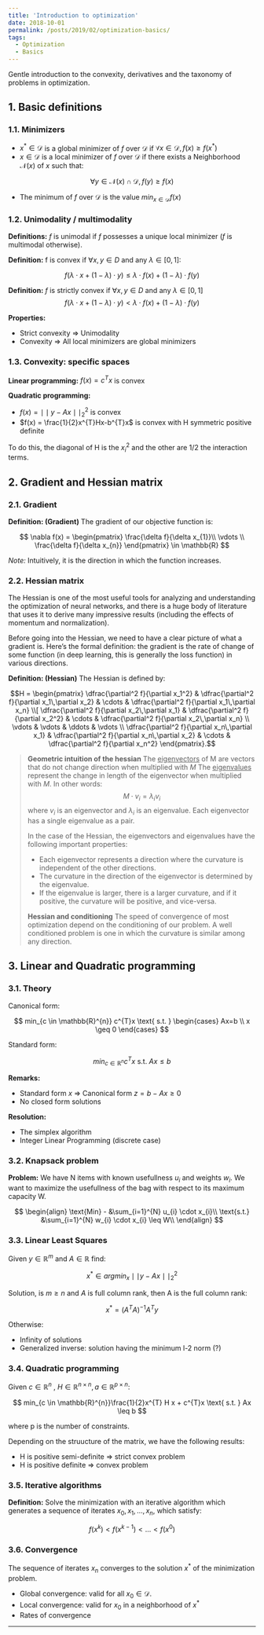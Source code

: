 ```yaml
---
title: 'Introduction to optimization'
date: 2018-10-01
permalink: /posts/2019/02/optimization-basics/
tags:
  - Optimization
  - Basics
---
```


Gentle introduction to the convexity, derivatives and the taxonomy of problems in optimization.

## 1. Basic definitions

### 1.1. Minimizers

- $x^{\text{*}} \in \mathcal{D}$ is a global minimizer of $f$ over $\mathcal{D}$ if $\forall x \in \mathcal{D}, f(x)\geq f(x^{\text{*}})$
- $x \in \mathcal{D}$ is a local minimizer of $f$ over $\mathcal{D}$ if  there exists a Neighborhood $\mathcal{N}(x)$ of $x$ such that:

$$ \forall y \in \mathcal{N}(x) \cap \mathcal{D}, f(y) \geq f(x) $$

- The minimum of $f$ over $\mathcal{D}$ is the value $min_{x\in \mathcal{D}} f(x)$

### 1.2. Unimodality / multimodality

<b>Definitions:</b> $f$ is unimodal if $f$ possesses a unique local minimizer ($f$ is multimodal otherwise).

<b>Definition:</b> f is convex if $\forall x, y \in D$ and any $\lambda \in [0, 1]$:

$$ f(\lambda \cdot x + (1- \lambda) \cdot y) \leq \lambda \cdot f(x) + (1-\lambda)\cdot f(y) $$

<b>Definition:</b> $f$ is strictly convex if $\forall x, y \in D$ and any $\lambda \in [0, 1]$
$$
f(\lambda \cdot x + (1- \lambda) \cdot y) < \lambda \cdot f(x) + (1-\lambda)\cdot f(y)
$$

<b>Properties:</b>
- Strict convexity => Unimodality
- Convexity => All local minimizers are global minimizers

### 1.3. Convexity: specific spaces

<b>Linear programming:</b> $f(x) = c^{T}x$ is convex

<b>Quadratic programming:</b>
- $f(x) = \mid\mid y-Ax \mid\mid_{2}^{2}$ is convex
- $f(x) = \frac{1}{2}x^{T}Hx-b^{T}x$ is convex with H symmetric positive definite

To do this, the diagonal of H is the $x_{i}^{2}$ and the other are $1/2$ the interaction terms.

## 2. Gradient and Hessian matrix

### 2.1. Gradient

<b>Definition: (Gradient)</b> The gradient of our objective function is:

$$
\nabla f(x) = \begin{pmatrix}
\frac{\delta f}{\delta x_{1}}\\
\vdots \\
\frac{\delta f}{\delta x_{n}}
\end{pmatrix} \in \mathbb{R}
$$

<i>Note:</i> Intuitively, it is the direction in which the function increases.

### 2.2. Hessian matrix

The Hessian is one of the most useful tools for analyzing and understanding the optimization of neural networks, and there is a huge body of literature that uses it to derive many impressive results (including the effects of momentum and normalization).

Before going into the Hessian, we need to have a clear picture of what a gradient is. Here’s the formal definition: the gradient is the rate of change of some function (in deep learning, this is generally the loss function) in various directions.

<b>Definition: (Hessian)</b> The Hessian is defined by:

$$H = \begin{pmatrix}
  \dfrac{\partial^2 f}{\partial x_1^2} & \dfrac{\partial^2 f}{\partial x_1\,\partial x_2} & \cdots & \dfrac{\partial^2 f}{\partial x_1\,\partial x_n} \\[
  \dfrac{\partial^2 f}{\partial x_2\,\partial x_1} & \dfrac{\partial^2 f}{\partial x_2^2} & \cdots & \dfrac{\partial^2 f}{\partial x_2\,\partial x_n} \\
  \vdots & \vdots & \ddots & \vdots \\
  \dfrac{\partial^2 f}{\partial x_n\,\partial x_1} & \dfrac{\partial^2 f}{\partial x_n\,\partial x_2} & \cdots & \dfrac{\partial^2 f}{\partial x_n^2}
\end{pmatrix}.$$

> <b>Geometric intuition of the hessian</b>
> The <u>eigenvectors</u> of M are vectors that do not change direction when multiplied with $M$
> The <u>eigenvalues</u> represent the change in length of the eigenvector when multiplied with $M$. In other words:
> $$M \cdot v_{i} = \lambda_{i} v_{i}$$
> where $v_{i}$  is an eigenvector and $\lambda_{i}$  is an eigenvalue. Each eigenvector has a single eigenvalue as a pair.
>
> In the case of the Hessian, the eigenvectors and eigenvalues have the following important properties:
> - Each eigenvector represents a direction where the curvature is independent of the other directions.
> - The curvature in the direction of the eigenvector is determined by the eigenvalue.
> - If the eigenvalue is larger, there is a larger curvature, and if it positive, the curvature will be positive, and vice-versa.
>
> <b>Hessian and conditioning</b>
> The speed of convergence of most optimization depend on the conditioning of our problem. A well conditioned problem is one in which the curvature is similar among any direction.

## 3. Linear and Quadratic programming

### 3.1. Theory

Canonical form:

$$
min_{c \in \mathbb{R}^{n}} c^{T}x \text{  s.t.  }
\begin{cases}
Ax=b \\
x \geq 0
\end{cases}
$$

Standard form:

$$
min_{c \in \mathbb{R}^{n}} c^{T}x \text{  s.t.  }  Ax \leq b
$$

<b>Remarks:</b>
- Standard form $x$ => Canonical form $z = b - Ax \geq 0$
- No closed form solutions

<b>Resolution:</b>
- The simplex algorithm
- Integer Linear Programming (discrete case)

### 3.2. Knapsack problem

<b>Problem:</b> We have N items with known usefullness $u_{i}$ and weights $w_{i}$. We want to maximize the usefullness of the bag with respect to its maximum capacity W.

$$
\begin{align}
\text{Min} - &\sum_{i=1}^{N} u_{i} \cdot x_{i}\\
\text{s.t.} &\sum_{i=1}^{N} w_{i} \cdot x_{i} \leq W\\
\end{align}
$$

### 3.3. Linear Least Squares

Given $y \in \mathbb{R}^{m}$ and $A \in \mathbb{R}$ find:

$$
x^{\text{*}} \in argmin_{x} \mid\mid y-Ax \mid\mid_{2}^{2}
$$

Solution, is $m \geq n$ and $A$ is full column rank, then A is the full column rank:

$$
x^{\text{*}} = (A^{T}A)^{-1}A^{T}y
$$

Otherwise:
- Infinity of solutions
- Generalized inverse: solution having the minimum l-2 norm (?)

### 3.4. Quadratic programming

Given $c \in \mathbb{R}^{n}$ , $H \in \mathbb{R}^{n\times n}, a \in \mathbb{R}^{p\times n}$:

$$
min_{c \in \mathbb{R}^{n}}\frac{1}{2}x^{T} H x +   c^{T}x \text{  s.t.  }  Ax \leq b
$$

where p is the number of constraints.

Depending on the struucture of the matrix, we have the following results:
- H is positive semi-definite $\Rightarrow$ strict convex problem
- H is positive definite $\Rightarrow$ convex problem

### 3.5. Iterative algorithms

<b>Definition:</b> Solve the minimization with an iterative algorithm which generates a sequence of iterates $x_{0}, x_{1}, ..., x_{n}$, which satisfy:

$$f(x^{k})<f(x^{k-1})<...<f(x^{0})$$

### 3.6. Convergence

The sequence of iterates $x_{n}$ converges to the solution $x^{\text{*}}$ of the
minimization problem.
- Global convergence: valid for all $x_{0} ∈ \mathcal{D}$.
- Local convergence: valid for $x_{0}$ in a neighborhood of $x^{\text{*}}$
- Rates of convergence


------
